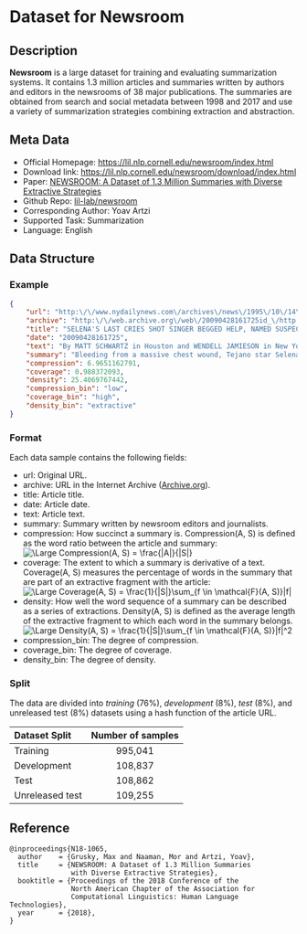 # Dataset for Newsroom


## Description
**Newsroom** is a large dataset for training and evaluating summarization systems. It contains 1.3 million articles and summaries written by authors and editors in the newsrooms of 38 major publications. The summaries are obtained from search and social metadata between 1998 and 2017 and use a variety of summarization strategies combining extraction and abstraction.

## Meta Data
* Official Homepage: https://lil.nlp.cornell.edu/newsroom/index.html
* Download link: https://lil.nlp.cornell.edu/newsroom/download/index.html
* Paper: [NEWSROOM: A Dataset of 1.3 Million Summaries
with Diverse Extractive Strategies](https://www.aclweb.org/anthology/N18-1065.pdf)
* Github Repo: [lil-lab/newsroom](https://github.com/lil-lab/newsroom)
* Corresponding Author: Yoav Artzi
* Supported Task: Summarization
* Language: English



## Data Structure

### Example
```json
{
    "url": "http:\/\/www.nydailynews.com\/archives\/news\/1995\/10\/14\/1995-10-14_selena_s_last_cries___shot_s.html",
    "archive": "http:\/\/web.archive.org\/web\/20090428161725id_\/http:\/\/www.nydailynews.com:80\/archives\/news\/1995\/10\/14\/1995-10-14_selena_s_last_cries___shot_s.html",
    "title": "SELENA'S LAST CRIES SHOT SINGER BEGGED HELP, NAMED SUSPECT",
    "date": "20090428161725",
    "text": "By MATT SCHWARTZ in Houston and WENDELL JAMIESON in New York Daily News Writers\n\nSaturday, October 14th 1995, 4:22AM\n\nBleeding from a massive chest wound, Tejano star Selena cried, \"Help me! Help me! I've been shot!\" and then named her killer with her dying breath.\n\nShaken witnesses yesterday told a spellbound Houston courtroom how the blood-covered, mortally wounded 23-year-old Hispanic singing sensation burst into the lobby of the Corpus Christi Days Inn last March 31.\n\nGasping for breath, Selena told motel workers that Yolanda Saldivar the president of her fan club shot her once in the back. She begged, \"Close the door or she will shoot me again,\" the witnesses said.\n\nThe testimony came on the third day of Saldivar's trial on charges she murdered Selena with a shot from a .38-caliber revolver when the star tried to fire her for embezzling $30,000 from two boutiques she managed for the singer.\n\nAs a paramedic and motel workers recounted Selena's last desperate moments, her mother, father and brother sobbed quietly. Saldivar, as she has throughout the trial, stared blankly.\n\nRuben Deleon, the motel's sales director, said he knelt over the dying star and asked who shot her.\n\n\"She said 'Yolanda Saldivar in room 158,' \" Deleon said.\n\n\"She was yelling, 'Help me! Help me! I've been shot,' \" said Rosalinda Gonzalez, an assistant manager. \"I asked who shot her. She said the lady in room 158. She moaned. Her eyes rolled up.\"\n\nFront desk clerk Shawna Vela said she dialed 911 and took the phone with her as she kneeled over the fallen singer, asking her what happened.\n\n\"She said 'Yolanda,' she said 'In room 158,' \" Vela testified.\n\nThe first paramedic on the scene, Richard Fredrickson, testified that he arrived just two minutes after the call but it was already too late.\n\n\"The girl was covered with blood,\" he remembered. \"Blood was thick from her neck to her knees, all the way around both sides.\"\n\nFredrickson couldn't even see the mortal wound until he cut off Selena's sweatshirt. He felt for a pulse in her neck but could feel only twitching muscles, he said.\n\nMinutes later, as he rode in an ambulance with the now unconscious Selena, he unclenched the dying woman's fist and made an ironic discovery.\n\n\"When I opened it, a ring fell out,\" he said. \"It was covered with blood.\"\n\nThe 14-karat gold and diamond ring, topped with a white-gold egg, was a gift from the Grammy winner's boutique employes and Saldivar. Police have said Saldivar demanded the ring back. But before Selena could hand it over, she was shot.\n\nThe singer, whose full name was Selena Quintanilla Perez, was born around Easter and collected decorative eggs.\n\nThe defense claims Saldivar, 35, was hysterical and shot Selena by accident. Prosecutors say it was deliberate.",
    "summary": "Bleeding from a massive chest wound, Tejano star Selena cried, \"Help me! Help me! I've been shot!\"and then named her killer with her dying breath. Shaken witnesses yesterday told a spellbound Houston courtroom how the blood-covered, mortally wounded 23-year-old Hispanic singing sensation burst into the lobby of the Corpus Christi Days Inn last March 31. Gasping for breath, Selena told motel workers that Yolanda Saldivar the president of her fan club shot",
    "compression": 6.9651162791,
    "coverage": 0.988372093,
    "density": 25.4069767442,
    "compression_bin": "low",
    "coverage_bin": "high",
    "density_bin": "extractive"
}
```

### Format
Each data sample contains the following fields:
* url: Original URL.
* archive: URL in the Internet Archive ([Archive.org](https://archive.org/)).
* title: Article title.
* date: Article date.
* text: Article text.
* summary: Summary written by newsroom editors and journalists.
* compression: How succinct a summary is. Compression(A, S) is defined as the word ratio between the article and summary:
![\Large Compression(A, S) = \frac{|A|}{|S|}](https://latex.codecogs.com/svg.image?Compression(A,%20S)%20=%20%5Cfrac%7B%7CA%7C%7D%7B%7CS%7C%7D)
* coverage: The extent to which a summary is derivative of a text. Coverage(A, S) measures the percentage of words in the summary that are part of an extractive fragment with the article:
![\Large Coverage(A, S) = \frac{1}{|S|}\sum_{f \in \mathcal{F}(A, S)}|f|](https://latex.codecogs.com/svg.image?Coverage(A,&space;S)&space;=&space;\frac{1}{|S|}\sum_{f&space;\in&space;\mathcal{F}(A,&space;S)}|f|)
* density: How well the word sequence of a summary can be described as a series of extractions. Density(A, S) is defined as the average length of the extractive fragment to which each word in the summary belongs.
![\Large Density(A, S) = \frac{1}{|S|}\sum_{f \in \mathcal{F}(A, S)}|f|^2](https://latex.codecogs.com/svg.image?Density(A,%20S)%20=%20%5Cfrac%7B1%7D%7B%7CS%7C%7D%5Csum_%7Bf%20%5Cin%20%5Cmathcal%7BF%7D(A,%20S)%7D%7Cf%7C%5E2)
* compression_bin: The degree of compression.
* coverage_bin: The degree of coverage.
* density_bin: The degree of density.

### Split
The data are divided into *training* (76%), *development* (8%), *test* (8%), and unreleased test (8%) datasets using a hash function of the article URL.

| Dataset Split | Number of samples |
| :-----| :----: |
| Training | 995,041 | 
| Development | 108,837 | 
| Test | 108,862 |
| Unreleased test| 109,255 |



## Reference
```
@inproceedings{N18-1065,
  author    = {Grusky, Max and Naaman, Mor and Artzi, Yoav},
  title     = {NEWSROOM: A Dataset of 1.3 Million Summaries
               with Diverse Extractive Strategies},
  booktitle = {Proceedings of the 2018 Conference of the
               North American Chapter of the Association for
               Computational Linguistics: Human Language Technologies},
  year      = {2018},
}
```
